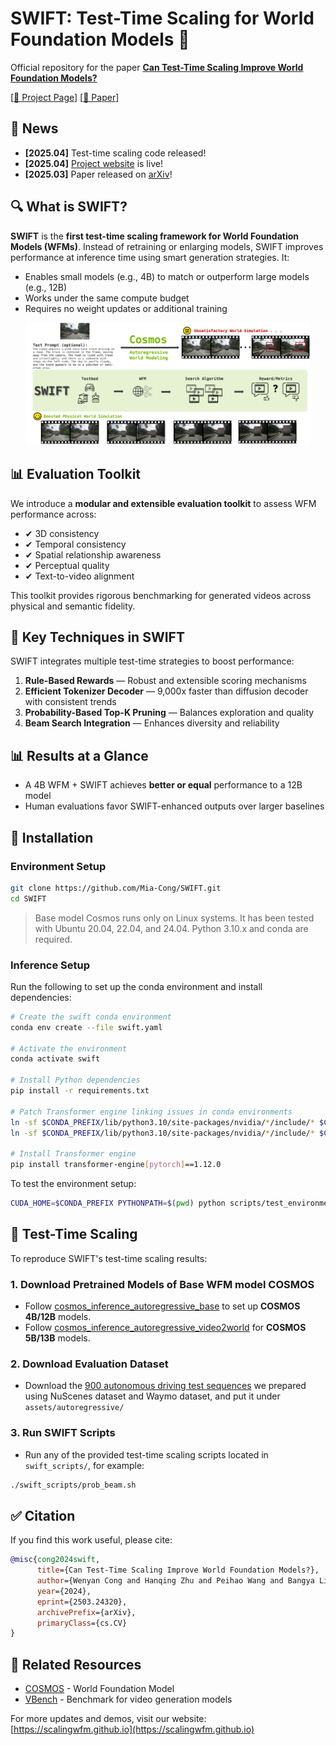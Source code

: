 # SWIFT: Test-Time Scaling for World Foundation Models 🚀

Official repository for the paper [**Can Test-Time Scaling Improve World Foundation Models?**](https://arxiv.org/abs/2503.24320)

[[🔖 Project Page](https://scalingwfm.github.io/)] [[📄 Paper](https://arxiv.org/abs/2503.24320)]

## 🚀 News
- **[2025.04]** Test-time scaling code released!
- **[2025.04]** [Project website](https://scalingwfm.github.io) is live! 
- **[2025.03]** Paper released on [arXiv](https://arxiv.org/abs/2503.24320)!


## 🔍 What is SWIFT?
**SWIFT** is the **first test-time scaling framework for World Foundation Models (WFMs)**. Instead of retraining or enlarging models, SWIFT improves performance at inference time using smart generation strategies. It:

- Enables small models (e.g., 4B) to match or outperform large models (e.g., 12B)
- Works under the same compute budget
- Requires no weight updates or additional training

<p align="center">
    <img src="figs/framework.png" width="90%"> <br>
</p>

## 📊 Evaluation Toolkit
We introduce a **modular and extensible evaluation toolkit** to assess WFM performance across:
- ✔ 3D consistency
- ✔ Temporal consistency
- ✔ Spatial relationship awareness
- ✔ Perceptual quality
- ✔ Text-to-video alignment

This toolkit provides rigorous benchmarking for generated videos across physical and semantic fidelity.

## 🔧 Key Techniques in SWIFT
SWIFT integrates multiple test-time strategies to boost performance:

1. **Rule-Based Rewards** — Robust and extensible scoring mechanisms
2. **Efficient Tokenizer Decoder** — 9,000x faster than diffusion decoder with consistent trends
3. **Probability-Based Top-K Pruning** — Balances exploration and quality
4. **Beam Search Integration** — Enhances diversity and reliability

## 📊 Results at a Glance
- A 4B WFM + SWIFT achieves **better or equal** performance to a 12B model
- Human evaluations favor SWIFT-enhanced outputs over larger baselines


## 🚧 Installation

### Environment Setup
```bash
git clone https://github.com/Mia-Cong/SWIFT.git
cd SWIFT
```
> Base model Cosmos runs only on Linux systems. It has been tested with Ubuntu 20.04, 22.04, and 24.04. Python 3.10.x and conda are required.

### Inference Setup
Run the following to set up the conda environment and install dependencies:
```bash
# Create the swift conda environment
conda env create --file swift.yaml

# Activate the environment
conda activate swift

# Install Python dependencies
pip install -r requirements.txt

# Patch Transformer engine linking issues in conda environments
ln -sf $CONDA_PREFIX/lib/python3.10/site-packages/nvidia/*/include/* $CONDA_PREFIX/include/
ln -sf $CONDA_PREFIX/lib/python3.10/site-packages/nvidia/*/include/* $CONDA_PREFIX/include/python3.10

# Install Transformer engine
pip install transformer-engine[pytorch]==1.12.0
```
To test the environment setup:
```bash
CUDA_HOME=$CONDA_PREFIX PYTHONPATH=$(pwd) python scripts/test_environment.py
```

## 🧪 Test-Time Scaling
To reproduce SWIFT's test-time scaling results:

### 1. Download Pretrained Models of Base WFM model COSMOS
- Follow [cosmos_inference_autoregressive_base](https://github.com/nvidia-cosmos/cosmos-predict1/blob/main/examples/inference_autoregressive_base.md) to set up **COSMOS 4B/12B** models.
- Follow [cosmos_inference_autoregressive_video2world](https://github.com/nvidia-cosmos/cosmos-predict1/blob/main/examples/inference_autoregressive_video2world.md) for **COSMOS 5B/13B** models.

### 2. Download Evaluation Dataset
- Download the [900 autonomous driving test sequences]() we prepared using NuScenes dataset and Waymo dataset, and put it under `assets/autoregressive/`

### 3. Run SWIFT Scripts
- Run any of the provided test-time scaling scripts located in `swift_scripts/`, for example:
```bash
./swift_scripts/prob_beam.sh
```

## ✅ Citation
If you find this work useful, please cite:
```bibtex
@misc{cong2024swift,
      title={Can Test-Time Scaling Improve World Foundation Models?},
      author={Wenyan Cong and Hanqing Zhu and Peihao Wang and Bangya Liu and Dejia Xu and Kevin Wang and David Z. Pan and Yan Wang and Zhiwen Fan and Zhangyang Wang},
      year={2024},
      eprint={2503.24320},
      archivePrefix={arXiv},
      primaryClass={cs.CV}
}
```

## 🔗 Related Resources
- [COSMOS](https://github.com/nvidia-cosmos/cosmos-predict1) - World Foundation Model
- [VBench](https://github.com/VBench/VBench) - Benchmark for video generation models


For more updates and demos, visit our website: [https://scalingwfm.github.io](https://scalingwfm.github.io)
